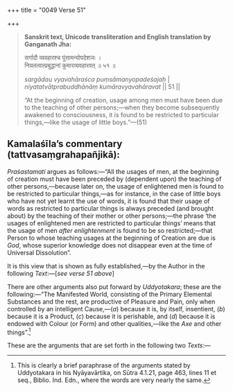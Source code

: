 +++
title = "0049 Verse 51"

+++
> **Sanskrit text, Unicode transliteration and English translation by Ganganath Jha:** 
>
> सर्गादौ व्यवहारश्च पुंसामन्योपदेशजः ।  
> नियतत्वात्प्रबुद्धानां कुमारव्यवहारवत् ॥ ५१ ॥ 
>
> *sargādau vyavahāraśca puṃsāmanyopadeśajaḥ* \|  
> *niyatatvātprabuddhānāṃ kumāravyavahāravat* \|\| 51 \|\| 
>
> “At the beginning of creation, usage among men must have been due to the teaching of other persons;—when they become subsequently awakened to consciousness, it is found to be restricted to particular things,—like the usage of little boys.”—(51)



## Kamalaśīla’s commentary (tattvasaṃgrahapañjikā):

*Praśastamati* argues as follows:—“All the usages of men, at the beginning of creation must have been preceded by (dependent upon) the teaching of other persons,—because later on, the usage of enlightened men is found to be restricted to particular things,—as for instance, in the case of little boys who have not yet learnt the use of words, it is found that their usage of words as restricted to particular things is always preceded (and brought about) by the teaching of their mother or other persons;—the phrase ‘the usages of enlightened men are restricted to particular things’ means that the usage of men *after enlightenment* is found to be so restricted;—that Person to whose teaching usages at the beginning of Creation are due is *God*, whose superior knowledge does not disappear even at the time of Universal Dissolution”.

It is this view that is shown as fully established,—by the Author in the following *Text*:—[*see verse 51 above*]

There are other arguments also put forward by *Uddyotakara*; these are the following:—“The Manifested World, consisting of the Primary Elemental Substances and the rest, are productive of Pleasure and Pain, only when controlled by an intelligent Cause,—(*a*) because it is, by itself, insentient, (*b*) because it is a Product, (*c*) because it is perishable, and (*d*) because it is endowed with Colour (or Form) and other qualities,—like the *Axe* and other things”.[^1]

These are the arguments that are set forth in the following two *Texts*:—

[^1]:  This is clearly a brief paraphrase of the arguments stated by Uddyotakara in his Nyāyavārtika, on Sūtra 4.1.21, page 463, lines 11 et seq., Biblio. Ind. Edn., where the words are very nearly the same.



